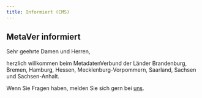 ```yaml
---
title: Informiert (CMS)
---
```


## MetaVer informiert
Sehr geehrte Damen und Herren,

herzlich willkommen beim MetadatenVerbund der Länder Brandenburg, Bremen, Hamburg, Hessen, Mecklenburg-Vorpommern, Saarland, Sachsen und Sachsen-Anhalt.


Wenn Sie Fragen haben, melden Sie sich gern bei [uns](mailto:lgvmetadaten@gv.hamburg.de).